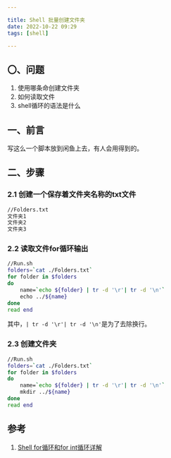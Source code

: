 ```yaml
---

title: Shell 批量创建文件夹
date: 2022-10-22 09:29
tags: [shell]

---
```

## 〇、问题
1. 使用哪条命创建文件夹
2. 如何读取文件
3. shell循环的语法是什么

## 一、前言
写这么一个脚本放到闲鱼上去，有人会用得到的。

<!-- more -->

## 二、步骤
### 2.1 创建一个保存着文件夹名称的txt文件
```txt
//Folders.txt
文件夹1
文件夹2
文件夹3
```

### 2.2 读取文件for循环输出
```bash
//Run.sh
folders=`cat ./Folders.txt`
for folder in $folders
do
    name=`echo ${folder} | tr -d '\r'| tr -d '\n'`
    echo ../${name}
done
read end
```
其中，`| tr -d '\r'| tr -d '\n'`是为了去除换行。

### 2.3 创建文件夹
```bash
//Run.sh
folders=`cat ./Folders.txt`
for folder in $folders
do
    name=`echo ${folder} | tr -d '\r'| tr -d '\n'`
    mkdir ../${name}
done
read end
```
## 参考
1. [Shell for循环和for int循环详解](http://c.biancheng.net/view/2804.html)